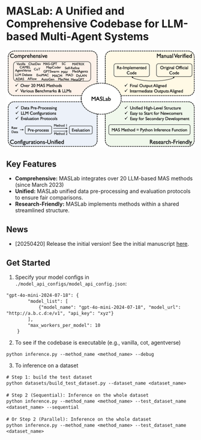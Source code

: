 # MASLab: A Unified and Comprehensive Codebase for LLM-based Multi-Agent Systems

![MASLab](./assets/maslab_figure.png)

## Key Features
- **Comprehensive:** MASLab integrates over 20 LLM-based MAS methods (since March 2023)
- **Unified:** MASLab unified data pre-processing and evaluation protocols to ensure fair comparisons.
- **Research-Friendly:** MASLab implements methods within a shared streamlined structure.

## News
- [20250420] Release the initial version! See the initial manuscript [here](./assets/MASLab_github.pdf).

## Get Started

1. Specify your model configs in `./model_api_configs/model_api_config.json`:
```
"gpt-4o-mini-2024-07-18": {
        "model_list": [
            {"model_name": "gpt-4o-mini-2024-07-18", "model_url": "http://a.b.c.d:e/v1", "api_key": "xyz"}
        ],
        "max_workers_per_model": 10
    }
```

2. To see if the codebase is executable (e.g., vanilla, cot, agentverse)
```
python inference.py --method_name <method_name> --debug
```

3. To inference on a dataset
```
# Step 1: build the test dataset
python datasets/build_test_dataset.py --dataset_name <dataset_name>

# Step 2 (Sequential): Inference on the whole dataset
python inference.py --method_name <method_name> --test_dataset_name <dataset_name> --sequential

# Or Step 2 (Parallel): Inference on the whole dataset
python inference.py --method_name <method_name> --test_dataset_name <dataset_name>
```
